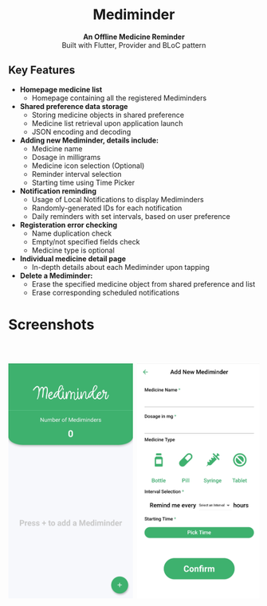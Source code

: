 <h1 align="center">Mediminder</h1>

<div align="center">
  <strong>An Offline Medicine Reminder</strong>
</div>
<div align="center">
  Built with Flutter, Provider and BLoC pattern
</div>

## Key Features
* __Homepage medicine list__ 
  * Homepage containing all the registered Mediminders
* __Shared preference data storage__ 
  * Storing medicine objects in shared preference
  * Medicine list retrieval upon application launch
  * JSON encoding and decoding
* __Adding new Mediminder, details include:__ 
  * Medicine name
  * Dosage in milligrams
  * Medicine icon selection (Optional)
  * Reminder interval selection
  * Starting time using Time Picker
* __Notification reminding__
  * Usage of Local Notifications to display Mediminders
  * Randomly-generated IDs for each notification
  * Daily reminders with set intervals, based on user preference
* __Registeration error checking__ 
  * Name duplication check
  * Empty/not specified fields check
  * Medicine type is optional
* __Individual medicine detail page__ 
  * In-depth details about each Mediminder upon tapping
* __Delete a Mediminder:__ 
  * Erase the specified medicine object from shared preference and list
  * Erase corresponding scheduled notifications 


# Screenshots
<pre>
<img src="screenshots/Mediminder_Home Screen.jpg" width="250"> <img src="screenshots/Mediminder_Register Screen.jpg" width="250"> <img src="screenshots/Mediminder_ Register Error.jpg" width="250"> <img src="screenshots/Mediminder_Time Picker.jpg" width="250"> <img src="screenshots/Mediminder_Data Filled.jpg" width="250"> <img src="screenshots/Mediminder_Register Success.jpg" width="250"> <img src="screenshots/Mediminder_Home Screen with Medicine.jpg" width="250"> <img src="screenshots/Mediminder_Details Screen.jpg" width="250">  

</pre>

